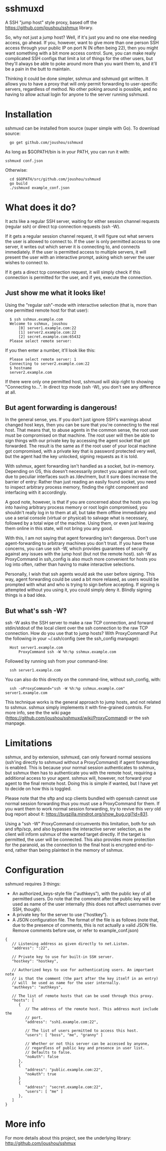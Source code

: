 # sshmuxd

A SSH "jump host" style proxy, based off the https://github.com/joushou/sshmux library.

So, why not just a jump host? Well, if it's just you and no one else needing access, go ahead. If you, however, want to give more than one person SSH access through your public IP on port N (N often being 22), then you might want something with a bit more access control. Sure, you can make really complicated SSH configs that limit a lot of things for the other users, but they'll always be able to poke around more than you want them to, and it'll be a pain in the butt to maintain.

Thinking it could be done simpler, sshmux and sshmuxd got written. It allows you to have a proxy that will *only* permit forwarding to user-specific servers, regardless of method. No other poking around is possible, and no having to allow actual login for anyone to the server running sshmuxd.

# Installation
sshmuxd can be installed from source (super simple with Go).
To download source:

      go get github.com/joushou/sshmuxd
As long as $GOPATH/bin is in your PATH, you can run it with:
 		 
	sshmuxd conf.json

Otherwise:

      cd $GOPATH/src/github.com/joushou/sshmuxd
      go build
      ./sshmuxd example_conf.json

# What does it do?

It acts like a regular SSH server, waiting for either session channel requests (regular ssh) or direct tcp connection requests (ssh -W).

If it gets a regular session channel request, it will figure out what servers the user is allowed to connect to. If the user is only permitted access to one server, it writes out which server it is connecting to, and connects immediately. If the user is permitted access to multiple servers, it will present the user with an interactive prompt, asking which server the user wishes to connect to.

If it gets a direct tcp connection request, it will simply check if this connection is permitted for the user, and if yes, execute the connection.

## Just show me what it looks like!

Using the "regular ssh"-mode with interactive selection (that is, more than one permitted remote host for that user):

      $ ssh sshmux.example.com
      Welcome to sshmux, joushou
          [0] server1.example.com:22
          [1] server2.example.com:22
          [2] secret.example.com:65432
      Please select remote server:

If you then enter a number, it'll look like this:

      Please select remote server: 1
      Connecting to server2.example.com:22
      $ hostname
      server2.example.com

If there were only one permitted host, sshmuxd will skip right to showing "Connecting to...". In direct tcp mode (ssh -W), you don't see any difference at all.

## But agent forwarding is dangerous!

In the general sense, yes. If you don't just ignore SSH's warnings about changed host keys, then you can be sure that you're connecting to the real host. That means that, to abuse agents in the common sense, the root user must be compromised on that machine. The root user will then be able to sign things with our private key by accessing the agent socket that got forwarded. The result is the same as if the root user of your local machine got compromised, with a private key that is password protected very well, but the agent had the key unlocked, signing requests as it is told.

With sshmux, agent forwarding isn't handled as a socket, but in-memory. Depending on OS, this doesn't necessarily protect you against an evil root, due to peculiar interfaces such as /dev/mem, but it sure does increase the barrier of entry: Rather than just reading an easily found socket, you need to inspect arbitrary process memory, finding the right component and interfacing with it accordingly.

A good note, however, is that if you are concerned about the hosts you log into having arbitrary process memory or root login compromised, you shouldn't really log in to them at all, but take them offline immediately and use a serial console (virtual or physical) to salvage what is necessary, followed by a total wipe of the machine. Using them, or even just leaving them online in this state, will not bring you any good.

With this, I am not saying that agent forwarding isn't dangerous. Don't use agent-forwarding to arbitrary machines you don't trust. If you have these concerns, you can use ssh -W, which provides guarantees of security against any issues with the jump host (but not the remote host). ssh -W as ProxyCommand in ssh_config is also much more convenient for hosts you log into often, rather than having to make interactive selections.

Personally, I wish that ssh agents would ask the user before signing. This way, agent forwarding could be used a bit more relaxed, as users would be prompted with what and who is trying to sign before accepting. If signing is attempted without you using it, you could simply deny it. Blindly signing things is a bad idea.

## But what's ssh -W?

ssh -W asks the SSH server to make a raw TCP connection, and forward stdin/stdout of the local client over the ssh connection to the raw TCP connection. How do you use that to jump hosts? With ProxyCommand! Put the following in your ~/.ssh/config (see the ssh_config manpage):

      Host server1.example.com
          ProxyCommand ssh -W %h:%p sshmux.example.com

Followed by running ssh from your command-line:

      ssh server1.example.com

You can also do this directly on the command-line, without ssh_config, with:

      ssh -oProxyCommand="ssh -W %h:%p sshmux.example.com" server1.example.com

This technique works is the general approach to jump hosts, and not related to sshmux. sshmux simply implements it with fine-grained controls. For more info, see the the wiki page (https://github.com/joushou/sshmuxd/wiki/ProxyCommand) or the ssh manpage.

# Limitations
sshmux, and by extension, sshmuxd, can only forward normal sessions (ssh'ing directly to sshmuxd without a ProxyCommand) if agent forwarding is enabled. This is because your normal session authenticates to sshmux, but sshmux then has to authenticate you with the remote host, requiring a additional access to your agent. sshmux will, however, not forward your agent to the final remote host. Doing this is simple if wanted, but I have yet to decide on how this is toggled.

Please note that the sftp and scp clients bundled with openssh cannot use normal session forwarding thus you must use a ProxyCommand for them. If you want them to work normal session forwarding, try to revive this *very* old bug report about it: https://bugzilla.mindrot.org/show_bug.cgi?id=831.

Using a "ssh -W" ProxyCommand circumvents this limitation, both for ssh and sftp/scp, and also bypasses the interactive server selection, as the client will inform sshmux of the wanted target directly. If the target is permitted, the user will be connected. This also provides more protection for the paranoid, as the connection to the final host is encrypted end-to-end, rather than being plaintext in the memory of sshmux.

# Configuration
sshmuxd requires 3 things:
* An authorized_keys-style file ("authkeys"), with the public key of all permitted users. Do note that the comment after the public key will be used as name of the user internally (this does not affect usernames over SSH, though).
* A private key for the server to use ("hostkey").
* A JSON configuration file. The format of the file is as follows (note that, due to the presence of comments, this is not actually a valid JSON file. Remove comments before use, or refer to example_conf.json)

```
{
   // Listening address as given directly to net.Listen.
   "address": ":22",

   // Private key to use for built-in SSH server.
   "hostkey": "hostkey",

   // Authorized keys to use for authenticating users. An important note
   // is that the comment (the part after the key itself in an entry)
   // will  be used as name for the user internally.
   "authkeys": "authkeys",

   // The list of remote hosts that can be used through this proxy.
   "hosts": [
      {
         // The address of the remote host. This address must include the
         // port.
         "address": "ssh1.example.com:22",

         // The list of users permitted to access this host.
         "users": [ "boss", "me", "granny" ]

         // Whether or not this server can be accessed by anyone,
         // regardless of public key and presence in user list.
         // Defaults to false.
         "noAuth": false
      },
      {
         "address": "public.example.com:22",
         "noAuth": true
      }
      {
         "address": "secret.example.com:22",
         "users": [ "me" ]
      },
   ]
}
```

# More info
For more details about this project, see the underlying library: http://github.com/joushou/sshmux
